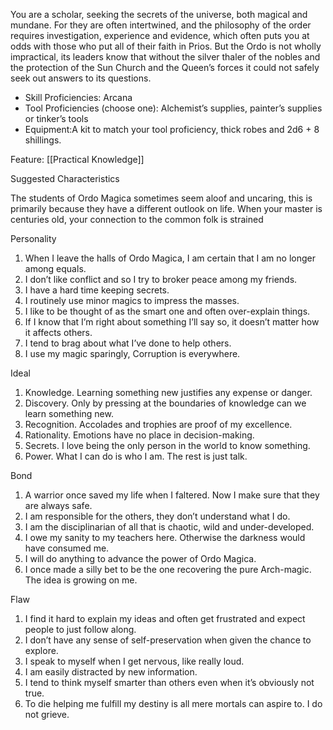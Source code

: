 You are a scholar, seeking the secrets of the universe, both magical and mundane. For they are often intertwined, and the philosophy of the order requires investigation, experience and evidence, which often puts you at odds with those who put all of their faith in Prios. But the Ordo is not wholly impractical, its leaders know that without the silver thaler of the nobles and the protection of the Sun Church and the Queen’s forces it could not safely seek out answers to its questions.

- Skill Proficiencies: Arcana  
- Tool Proficiencies (choose one): Alchemist’s supplies, painter’s supplies or tinker’s tools  
- Equipment:A kit to match your tool proficiency, thick robes and 2d6 + 8 shillings.

Feature: [[Practical Knowledge]]

Suggested Characteristics

The students of Ordo Magica sometimes seem aloof and uncaring, this is primarily because they have a different outlook on life. When your master is centuries old, your connection to the common folk is strained

Personality
1. When I leave the halls of Ordo Magica, I am certain that I am no longer among equals.
2. I don’t like conflict and so I try to broker peace among my friends.
3. I have a hard time keeping secrets.  
4. I routinely use minor magics to impress the masses.
5. I like to be thought of as the smart one and often over-explain things.
6. If I know that I’m right about something I’ll say so, it doesn’t matter how it affects others.
7. I tend to brag about what I’ve done to help others.
8. I use my magic sparingly, Corruption is everywhere.

Ideal
1. Knowledge. Learning something new justifies any expense or danger.
2. Discovery. Only by pressing at the boundaries of knowledge can we learn something new.
3. Recognition. Accolades and trophies are proof of my excellence.
4. Rationality. Emotions have no place in decision-making.
5. Secrets. I love being the only person in the world to know something.
6. Power. What I can do is who I am. The rest is just talk.

Bond
1. A warrior once saved my life when I faltered. Now I make sure that they are always safe.
2. I am responsible for the others, they don’t understand what I do.
3. I am the disciplinarian of all that is chaotic, wild and under-developed.
4. I owe my sanity to my teachers here. Otherwise the darkness would have consumed me.
5. I will do anything to advance the power of Ordo Magica.
6. I once made a silly bet to be the one recovering the pure Arch-magic. The idea is growing on me.

Flaw
1. I find it hard to explain my ideas and often get frustrated and expect people to just follow along.
2. I don’t have any sense of self-preservation when given the chance to explore.
3. I speak to myself when I get nervous, like really loud.
4. I am easily distracted by new information.
5. I tend to think myself smarter than others even when it’s obviously not true.
6. To die helping me fulfill my destiny is all mere mortals can aspire to. I do not grieve.